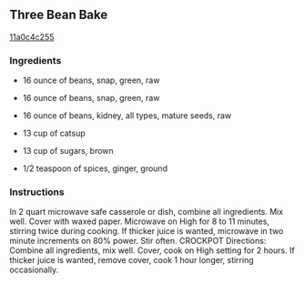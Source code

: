 ## Three Bean Bake

[11a0c4c255](https://recipeland.com/recipe/v/three-bean-bake-2546)

### Ingredients

 - 16 ounce of beans, snap, green, raw

 - 16 ounce of beans, snap, green, raw

 - 16 ounce of beans, kidney, all types, mature seeds, raw

 - 13 cup of catsup

 - 13 cup of sugars, brown

 - 1/2 teaspoon of spices, ginger, ground

### Instructions

In 2 quart microwave safe casserole or dish, combine all ingredients. Mix well. Cover with waxed paper. Microwave on High for 8 to 11 minutes, stirring twice during cooking. If thicker juice is wanted, microwave in two minute increments on 80% power. Stir often. CROCKPOT Directions: Combine all ingredients, mix well. Cover, cook on High setting for 2 hours. If thicker juice is wanted, remove cover, cook 1 hour longer, stirring occasionally.